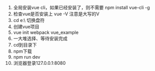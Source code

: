 1. 全局安装vue cli，如果已经安装了，则不需要
 npm install vue-cli -g
2. 检查vue是否安装上 vue -V
   注意是大写的V
3. cd e:\ 切换盘符
4. 创建vue项目
5. vue init webpack vue_example
6. 一大堆选择、等待安装完成
7. cd到目录下
8. npm下载
9. npm run dev
10. 浏览器登录127.0.0.1:8080

